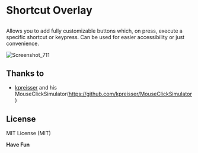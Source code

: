 # Shortcut Overlay
## 

Allows you to add fully customizable buttons which, on press, execute a specific shortcut or keypress. 
Can be used for easier accessibility or just convenience.

![Screenshot_711](https://user-images.githubusercontent.com/62386060/126181663-942fd3ea-d7c1-4e48-9b22-054d068340ea.png)

## Thanks to
 
- [kpreisser](https://github.com/kpreisser) and his MouseClickSimulator(https://github.com/kpreisser/MouseClickSimulator)

## License

MIT License (MIT)

**Have Fun**

